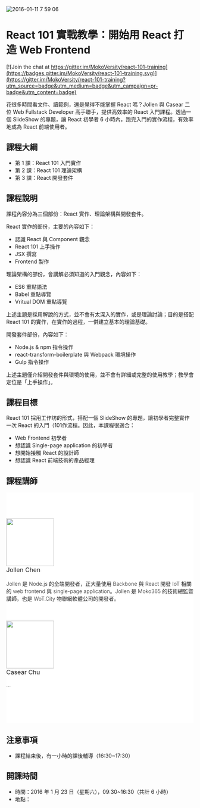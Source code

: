![2016-01-11 7 59 06](https://cloud.githubusercontent.com/assets/1126021/12232950/ee1d2622-b89d-11e5-8b23-dc2651bcb278.png)

<h1 class="hide">React 101 實戰教學：開始用 React 打造 Web Frontend</h1>

[![Join the chat at https://gitter.im/MokoVersity/react-101-training](https://badges.gitter.im/MokoVersity/react-101-training.svg)](https://gitter.im/MokoVersity/react-101-training?utm_source=badge&utm_medium=badge&utm_campaign=pr-badge&utm_content=badge)

花很多時間看文件、讀範例，還是覺得不能掌握 React 嗎？Jollen 與 Casear 二位 Web Fullstack Developer 高手聯手，提供高效率的 React 入門課程。透過一個 SlideShow 的專題，讓 React 初學者 6 小時內，跑完入門的實作流程，有效率地成為 React 前端使用者。

## 課程大綱

* 第 1 課：React 101 入門實作
* 第 2 課：React 101 理論架構
* 第 3 課：React 開發套件

## 課程說明

課程內容分為三個部份：React 實作、理論架構與開發套件。

React 實作的部份，主要的內容如下：

* 認識 React 與 Component 觀念
* React 101 上手操作
* JSX 撰寫
* Frontend 製作

理論架構的部份，會講解必須知道的入門觀念，內容如下：

* ES6 重點語法
* Babel 重點導覽
* Vritual DOM 重點導覽

上述主題是採用解說的方式，並不會有太深入的實作，或是理論討論；目的是搭配 React 101 的實作，在實作的過程，一併建立基本的理論基礎。

開發套件部份，內容如下：

* Node.js & npm 指令操作
* react-transform-boilerplate 與 Webpack 環境操作
* Gulp 指令操作

上述主題僅介紹開發套件與環境的使用，並不會有詳細或完整的使用教學；教學會定位是「上手操作」。

## 課程目標

React 101 採用工作坊的形式，搭配一個 SlideShow 的專題，讓初學者完整實作一次 React 的入門（101作流程。因此，本課程很適合：

* Web Frontend 初學者
* 想認識 Single-page application 的初學者
* 想開始接觸 React 的設計師
* 想認識 React 前端技術的產品經理

## 課程講師

<section style="background: #fff; padding-bottom: 80px; padding-top: 20px;">
  <div style="padding-bottom: 0px; padding-bottom: 0px;" class="container">
    <div style="margin-top: 50px;" class="row">
      <div class="col-md-4 text-center"><img src="https://avatars1.githubusercontent.com/u/1126021?v=3&s=400" width="128" height="128" class="img-circle"></div>
      <div class="col-md-8 text-left">
        <h3 style="font-weight: 400; color: #222; margin-top: 0px;">Jollen Chen</h3>
        <p style="font-weight: 300; color: #222;">Jollen 是 Node.js 的全端開發者，正大量使用 Backbone 與 React 開發 IoT 相關的 web frontend 與 single-page application。Jollen 是 Moko365 的技術總監暨講師，也是 WoT.City 物聯網軟體公司的開發者。</p>
      </div>
    </div>
    <div style="margin-top: 50px;" class="row">
      <div class="col-md-4 text-center"><img src="https://avatars0.githubusercontent.com/u/2017447?v=3&amp;s=460" width="128" height="128" class="img-circle"></div>
      <div class="col-md-8 text-left">
        <h3 style="font-weight: 400; color: #222; margin-top: 0px;">Casear Chu</h3>
        <p style="font-weight: 300; color: #222;">...</p>
      </div>
    </div>
  </div>
</section>

## 注意事項

* 課程結束後，有一小時的課後輔導（16:30~17:30）

## 開課時間

* 時間：2016 年 1 月 23 日（星期六），09:30~16:30（共計 6 小時）
* 地點：

